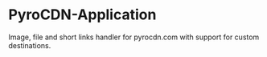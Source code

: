 # PyroCDN-Application
Image, file and short links handler for pyrocdn.com with support for custom destinations.
